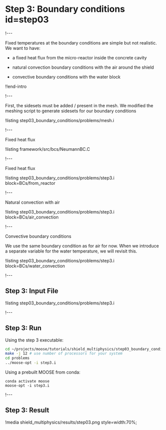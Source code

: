 # Step 3: Boundary conditions id=step03

!---

Fixed temperatures at the boundary conditions are simple but not realistic. We want to have:

- a fixed heat flux from the micro-reactor inside the concrete cavity

- natural convection boundary conditions with the air around the shield

- convective boundary conditions with the water block

!!end-intro

<!-- See index.md, the boundary conditions system is presented here -->

!---

First, the sidesets must be added / present in the mesh.
We modified the meshing script to generate sidesets for our boundary conditions

!listing step03_boundary_conditions/problems/mesh.i

!---

Fixed heat flux


!listing framework/src/bcs/NeumannBC.C

!---

Fixed heat flux


!listing step03_boundary_conditions/problems/step3.i block=BCs/from_reactor

!---

Natural convection with air


!listing step03_boundary_conditions/problems/step3.i block=BCs/air_convection

!---

Convective boundary conditions

We use the same boundary condition as for air for now. When we introduce a separate variable for the
water temperature, we will revisit this.

!listing step03_boundary_conditions/problems/step3.i block=BCs/water_convection

!---

## Step 3: Input File

!listing step03_boundary_conditions/problems/step3.i

!---

## Step 3: Run

Using the step 3 executable:

```bash
cd ~/projects/moose/tutorials/shield_multiphysics/step03_boundary_conditions
make -j 12 # use number of processors for your system
cd problems
../moose-opt -i step3.i
```

Using a prebuilt MOOSE from conda:

```
conda activate moose
moose-opt -i step3.i
```

!---

## Step 3: Result

!media shield_multiphysics/results/step03.png style=width:70%;
